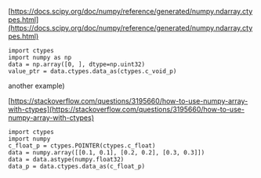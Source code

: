 [https://docs.scipy.org/doc/numpy/reference/generated/numpy.ndarray.ctypes.html](https://docs.scipy.org/doc/numpy/reference/generated/numpy.ndarray.ctypes.html)

```
import ctypes
import numpy as np
data = np.array([0, ], dtype=np.uint32)
value_ptr = data.ctypes.data_as(ctypes.c_void_p)
```

another example)

[https://stackoverflow.com/questions/3195660/how-to-use-numpy-array-with-ctypes](https://stackoverflow.com/questions/3195660/how-to-use-numpy-array-with-ctypes)

```
import ctypes
import numpy
c_float_p = ctypes.POINTER(ctypes.c_float)
data = numpy.array([[0.1, 0.1], [0.2, 0.2], [0.3, 0.3]])
data = data.astype(numpy.float32)
data_p = data.ctypes.data_as(c_float_p)
```